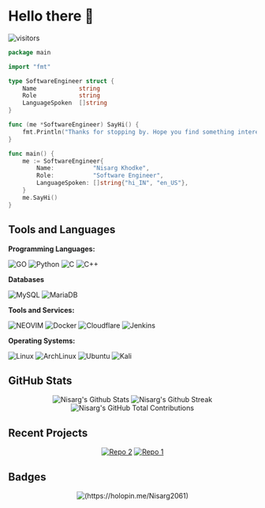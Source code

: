 <!-- Banner -->

# Hello there 👋

![visitors](https://visitor-badge.laobi.icu/badge?page_id=Nisarg2061.Nisarg2061)

<!-- Coded Intro -->

<div align= "center">

</div>

```go
package main

import "fmt"

type SoftwareEngineer struct {
    Name            string
    Role            string
    LanguageSpoken  []string
}

func (me *SoftwareEngineer) SayHi() {
    fmt.Println("Thanks for stopping by. Hope you find something interesting.")
}

func main() {
    me := SoftwareEngineer{
        Name:           "Nisarg Khodke",
        Role:           "Software Engineer",
        LanguageSpoken: []string{"hi_IN", "en_US"},
    }
    me.SayHi()
}
```

<!-- Tools/Tech Stack  -->

## Tools and Languages 
    
**Programming Languages:**

![GO](https://img.shields.io/badge/Go-00ADD8?style=for-the-badge&logo=go&logoColor=white)
![Python](https://img.shields.io/badge/Python-3776AB?style=for-the-badge&logo=python&logoColor=white)
![C](https://img.shields.io/badge/C-00599C?style=for-the-badge&logo=c&logoColor=white)
![C++](https://img.shields.io/badge/C%2B%2B-00599C?style=for-the-badge&logo=c%2B%2B&logoColor=white)

**Databases**

![MySQL](https://img.shields.io/badge/mysql-4479A1.svg?style=for-the-badge&logo=mysql&logoColor=white)
![MariaDB](https://img.shields.io/badge/MariaDB-003545?style=for-the-badge&logo=mariadb&logoColor=white)


**Tools and Services:**

![NEOVIM](https://img.shields.io/badge/NeoVim-%2357A143.svg?&style=for-the-badge&logo=neovim&logoColor=white)
![Docker](https://img.shields.io/badge/docker-%230db7ed.svg?style=for-the-badge&logo=docker&logoColor=white)
![Cloudflare](https://img.shields.io/badge/Cloudflare-F38020?style=for-the-badge&logo=Cloudflare&logoColor=white)
![Jenkins](https://img.shields.io/badge/jenkins-%232C5263.svg?style=for-the-badge&logo=jenkins&logoColor=white)

**Operating Systems:**

![Linux](https://img.shields.io/badge/Linux-FCC624?style=for-the-badge&logo=linux&logoColor=black)
![ArchLinux](https://img.shields.io/badge/Arch_Linux-1793D1?style=for-the-badge&logo=arch-linux&logoColor=white)
![Ubuntu](https://img.shields.io/badge/Ubuntu-E95420?style=for-the-badge&logo=ubuntu&logoColor=white)
![Kali](https://img.shields.io/badge/Kali-268BEE?style=for-the-badge&logo=kalilinux&logoColor=white)

<!-- Stats  -->

 ## GitHub Stats

 <div align="center">
 
 ![Nisarg's Github Stats](https://github-readme-stats.vercel.app/api?username=Nisarg2061&show_icons=true&theme=tokyonight&hide_border=true)
 ![Nisarg's Github Streak](https://streak-stats.demolab.com?user=Nisarg2061&theme=tokyonight&hide_border=true&card_width=180&hide_total_contributions=true&hide_longest_streak=true)
 ![Nisarg's GitHub Total Contributions](https://github-readme-streak-stats.herokuapp.com?user=Nisarg2061&theme=tokyonight&hide_border=true&card_width=180&hide_current_streak=true&hide_longest_streak=true)

 </div>

<!-- Project Section -->

## Recent Projects

 <div align="center">

 [![Repo 2](https://github-readme-stats.vercel.app/api/pin/?username=Nisarg2061&repo=Goache&show_icons=true&theme=tokyonight&hide_border=true)](https://github.com/Nisarg2061/Goache)
 [![Repo 1](https://github-readme-stats.vercel.app/api/pin/?username=Nisarg2061&repo=Thrift-Store&theme=tokyonight&hide_border=true&show_icons=true)](https://github.com/Nisarg2061/Thrift-Store)

</div>

## Badges

<div align="center">
     
![(https://holopin.me/Nisarg2061)](https://holopin.io/@Nisarg2061)

</div>

